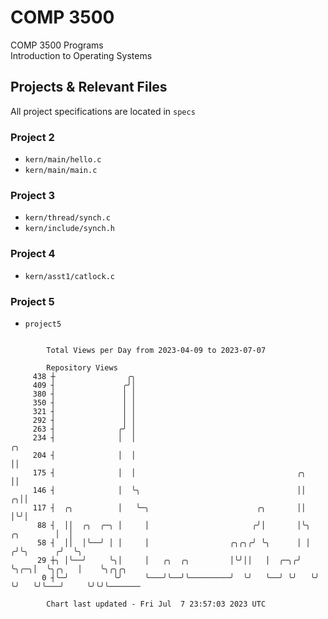 # COMP 3500
COMP 3500 Programs  
Introduction to Operating Systems  
## Projects & Relevant Files
All project specifications are located in `specs`
### Project 2
- `kern/main/hello.c`
- `kern/main/main.c`
### Project 3
- `kern/thread/synch.c`
- `kern/include/synch.h`
### Project 4
- `kern/asst1/catlock.c`
### Project 5
- `project5`

```

        Total Views per Day from 2023-04-09 to 2023-07-07

        Repository Views
     438 ┼                ╭╮
     409 ┤               ╭╯│
     380 ┤               │ │
     350 ┤               │ │
     321 ┤               │ │
     292 ┤               │ │
     263 ┤              ╭╯ │
     234 ┤              │  │                                                        ╭╮
     204 ┤              │  │                                                        ││
     175 ┤              │  │                                    ╭╮                  ││
     146 ┤              │  ╰╮                                   ││                ╭╮││
     117 ┤  ╭╮          │   ╰─╮                        ╭╮       ││                │╰╯│
      88 ┤  ││  ╭╮  ╭─╮ │     │                       ╭╯│       │╰╮     ╭╮        │  │
      58 ┤  ││  │╰──╯ │ │     │                  ╭╮╭╮╭╯ ╰╮      │ │    ╭╯╰╮      ╭╯  ╰╮
      29 ┼╮ │╰──╯     ╰╮│     │   ╭╮  ╭╮         │╰╯││   │  ╭─╮╭╯ ╰╮╭─╮│  ╰╮╭╮   │    ╰╮╭╮╭╮
       0 ┤╰─╯          ╰╯     ╰───╯╰──╯╰─────────╯  ╰╯   ╰──╯ ╰╯   ╰╯ ╰╯   ╰╯╰───╯     ╰╯╰╯╰───────

        Chart last updated - Fri Jul  7 23:57:03 2023 UTC
        
```
